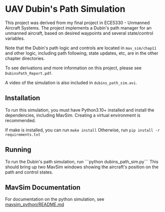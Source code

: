 <h1>UAV Dubin's Path Simulation</h1>

This project was derived from my final project in ECE5330 - Unmanned Aircraft Systems. The project implements a Dubin's path manager for an unmanned aircraft, based on desired waypoints and several state/control variables.

Note that the Dubin's path logic and controls are located in ```mav_sim/chap11``` and other logic, including path following, state updates, etc, are in the other chapter directories.

To see derivations and more information on this project, please see ```DubinsPath_Report.pdf```.

A video of the simulation is also included in ```dubins_path_sim.avi```.


<h2>Installation</h2>
To run this simulation, you must have Python3.10+ installed and install the dependencies, including MavSim. Creating a virtual environment is recommended.

If make is installed, you can run ```make install``` 
Otherwise, run ```pip install -r requirements.txt```

<h2>Running</h2>
To run the Dubin's path simulation, run ```python dubins_path_sim.py```
This should bring up two MavSim windows showing the aircraft's position on the path and control states.

<h2>MavSim Documentation</h2>

For documentation on the python simulation, see [mavsim_python/README.md](mavsim_python/README.md)

